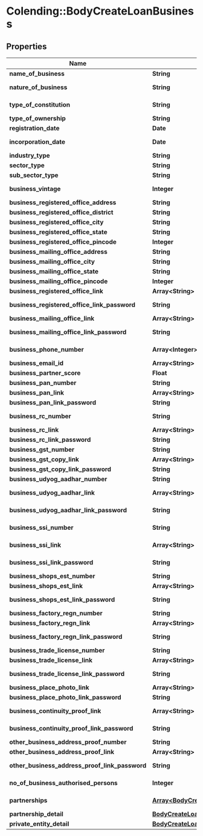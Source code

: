 # Colending::BodyCreateLoanBusiness

## Properties
Name | Type | Description | Notes
------------ | ------------- | ------------- | -------------
**name_of_business** | **String** | Business name | [optional] 
**nature_of_business** | **String** | The sector this business belongs to | [optional] 
**type_of_constitution** | **String** | Partnership/Propertorship/Private Ltd | [optional] 
**type_of_ownership** | **String** | Type of Ownership | [optional] 
**registration_date** | **Date** | Registration date of the business | [optional] 
**incorporation_date** | **Date** | Incorporation date of the business | [optional] 
**industry_type** | **String** | trading/ manufacturing/ services | [optional] 
**sector_type** | **String** | Name of the sector | [optional] 
**sub_sector_type** | **String** | Name of the Sub sector | [optional] 
**business_vintage** | **Integer** | Number of years of business existence | [optional] 
**business_registered_office_address** | **String** | Address of the business location | [optional] 
**business_registered_office_district** | **String** | Address of the business location | [optional] 
**business_registered_office_city** | **String** | City of business address | [optional] 
**business_registered_office_state** | **String** | State of business address | [optional] 
**business_registered_office_pincode** | **Integer** | Pincode of business address | [optional] 
**business_mailing_office_address** | **String** | Address of business location | [optional] 
**business_mailing_office_city** | **String** | City of business address | [optional] 
**business_mailing_office_state** | **String** | State of business location | [optional] 
**business_mailing_office_pincode** | **Integer** | Pincode of business location | [optional] 
**business_registered_office_link** | **Array&lt;String&gt;** | Registered office document | [optional] 
**business_registered_office_link_password** | **String** | Registered office document password | [optional] 
**business_mailing_office_link** | **Array&lt;String&gt;** | Mailing office document | [optional] 
**business_mailing_office_link_password** | **String** | Mailing office document password | [optional] 
**business_phone_number** | **Array&lt;Integer&gt;** | Phone number of business address | [optional] 
**business_email_id** | **Array&lt;String&gt;** | Email id of the business | [optional] 
**business_partner_score** | **Float** | Partner score for the business | [optional] 
**business_pan_number** | **String** | PAN number of business | [optional] 
**business_pan_link** | **Array&lt;String&gt;** | PAN image of business | [optional] 
**business_pan_link_password** | **String** | PAN image password of business | [optional] 
**business_rc_number** | **String** | Registration number of the business | [optional] 
**business_rc_link** | **Array&lt;String&gt;** | Image of the RC | [optional] 
**business_rc_link_password** | **String** | Image password of the RC | [optional] 
**business_gst_number** | **String** | Business GST number | [optional] 
**business_gst_copy_link** | **Array&lt;String&gt;** | Business GST image | [optional] 
**business_gst_copy_link_password** | **String** | Business GST image password | [optional] 
**business_udyog_aadhar_number** | **String** | Business Udyog Aadhar Number | [optional] 
**business_udyog_aadhar_link** | **Array&lt;String&gt;** | Business Udyog Aadhar Document | [optional] 
**business_udyog_aadhar_link_password** | **String** | Business Udyog Aadhar Document Password | [optional] 
**business_ssi_number** | **String** | Small scall industries registration number | [optional] 
**business_ssi_link** | **Array&lt;String&gt;** | Small scall industries registration document | [optional] 
**business_ssi_link_password** | **String** | Small scall industries registration document password | [optional] 
**business_shops_est_number** | **String** | Shop establishment number | [optional] 
**business_shops_est_link** | **Array&lt;String&gt;** | Shop establishment document | [optional] 
**business_shops_est_link_password** | **String** | Shop establishment document password | [optional] 
**business_factory_regn_number** | **String** | Factory riegistration number | [optional] 
**business_factory_regn_link** | **Array&lt;String&gt;** | Factory riegistration document | [optional] 
**business_factory_regn_link_password** | **String** | Factory riegistration document password | [optional] 
**business_trade_license_number** | **String** | Trade license number | [optional] 
**business_trade_license_link** | **Array&lt;String&gt;** | Trade license document | [optional] 
**business_trade_license_link_password** | **String** | Trade license document password | [optional] 
**business_place_photo_link** | **Array&lt;String&gt;** | Business place photo image | [optional] 
**business_place_photo_link_password** | **String** | Business place photo image | [optional] 
**business_continuity_proof_link** | **Array&lt;String&gt;** | Business continuity proof document | [optional] 
**business_continuity_proof_link_password** | **String** | Business continuity proof document password | [optional] 
**other_business_address_proof_number** | **String** | any other adddress proof number | [optional] 
**other_business_address_proof_link** | **Array&lt;String&gt;** | any other adddress proof image | [optional] 
**other_business_address_proof_link_password** | **String** | any other adddress proof image password | [optional] 
**no_of_business_authorised_persons** | **Integer** | Number of authorized person for business | [optional] 
**partnerships** | [**Array&lt;BodyCreateLoanBusinessPartnerships&gt;**](BodyCreateLoanBusinessPartnerships.md) | Refer table Partnerships for attributes | [optional] 
**partnership_detail** | [**BodyCreateLoanBusinessPartnershipDetail**](BodyCreateLoanBusinessPartnershipDetail.md) |  | [optional] 
**private_entity_detail** | [**BodyCreateLoanBusinessPrivateEntityDetail**](BodyCreateLoanBusinessPrivateEntityDetail.md) |  | [optional] 

